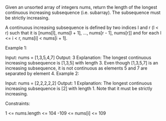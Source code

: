 Given an unsorted array of integers nums, return the length of the longest continuous increasing subsequence (i.e. subarray). The subsequence must be strictly increasing.

A continuous increasing subsequence is defined by two indices l and r (l < r) such that it is [nums[l], nums[l + 1], ..., nums[r - 1], nums[r]] and for each l <= i < r, nums[i] < nums[i + 1].

Example 1:

Input: nums = [1,3,5,4,7]
Output: 3
Explanation: The longest continuous increasing subsequence is [1,3,5] with length 3.
Even though [1,3,5,7] is an increasing subsequence, it is not continuous as elements 5 and 7 are separated by element 4.
Example 2:

Input: nums = [2,2,2,2,2]
Output: 1
Explanation: The longest continuous increasing subsequence is [2] with length 1. Note that it must be strictly
increasing.

Constraints:

1 <= nums.length <= 104
-109 <= nums[i] <= 109
